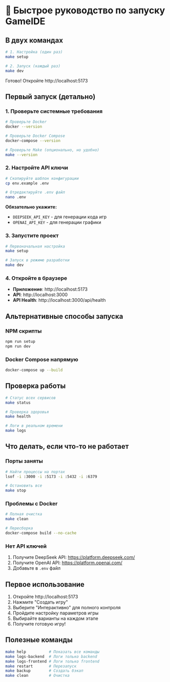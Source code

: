 # 🚀 Быстрое руководство по запуску GameIDE

## В двух командах

```bash
# 1. Настройка (один раз)
make setup

# 2. Запуск (каждый раз)
make dev
```

Готово! Откройте http://localhost:5173

## Первый запуск (детально)

### 1. Проверьте системные требования

```bash
# Проверьте Docker
docker --version

# Проверьте Docker Compose
docker-compose --version

# Проверьте Make (опционально, но удобно)
make --version
```

### 2. Настройте API ключи

```bash
# Скопируйте шаблон конфигурации
cp env.example .env

# Отредактируйте .env файл
nano .env
```

**Обязательно укажите:**
- `DEEPSEEK_API_KEY` - для генерации кода игр
- `OPENAI_API_KEY` - для генерации графики

### 3. Запустите проект

```bash
# Первоначальная настройка
make setup

# Запуск в режиме разработки
make dev
```

### 4. Откройте в браузере

- **Приложение**: http://localhost:5173
- **API**: http://localhost:3000
- **API Health**: http://localhost:3000/api/health

## Альтернативные способы запуска

### NPM скрипты
```bash
npm run setup
npm run dev
```

### Docker Compose напрямую
```bash
docker-compose up --build
```

## Проверка работы

```bash
# Статус всех сервисов
make status

# Проверка здоровья
make health

# Логи в реальном времени
make logs
```

## Что делать, если что-то не работает

### Порты заняты
```bash
# Найти процессы на портах
lsof -i :3000 -i :5173 -i :5432 -i :6379

# Остановить все
make stop
```

### Проблемы с Docker
```bash
# Полная очистка
make clean

# Пересборка
docker-compose build --no-cache
```

### Нет API ключей
1. Получите DeepSeek API: https://platform.deepseek.com/
2. Получите OpenAI API: https://platform.openai.com/
3. Добавьте в `.env` файл

## Первое использование

1. Откройте http://localhost:5173
2. Нажмите "Создать игру"
3. Выберите "Интерактивно" для полного контроля
4. Пройдите настройку параметров игры
5. Выбирайте варианты на каждом этапе
6. Получите готовую игру!

## Полезные команды

```bash
make help          # Показать все команды
make logs-backend  # Логи только backend
make logs-frontend # Логи только frontend
make restart       # Перезапуск
make backup        # Создать бэкап
make clean         # Очистка
``` 